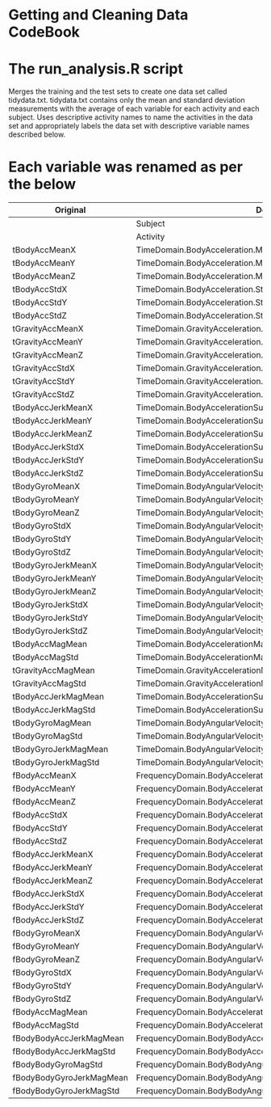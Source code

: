 Getting and Cleaning Data CodeBook
==========================================

# The run_analysis.R script 
Merges the training and the test sets to create one data set called tidydata.txt. 
tidydata.txt contains only the mean and standard deviation measurements with the average of each variable for each activity and each subject. 
Uses descriptive activity names to name the activities in the data set and appropriately labels the data set with descriptive variable names described below.

# Each variable was renamed as per the below

| Original | Descriptive rename |  
| ------------- | ------------- |
| |  Subject|                                                                     
| |  Activity|   
| tBodyAccMeanX | TimeDomain.BodyAcceleration.Mean...X|
| tBodyAccMeanY | TimeDomain.BodyAcceleration.Mean...Y|
| tBodyAccMeanZ | TimeDomain.BodyAcceleration.Mean...Z|  
| tBodyAccStdX |  TimeDomain.BodyAcceleration.StandardDeviation...X|  
| tBodyAccStdY |  TimeDomain.BodyAcceleration.StandardDeviation...Y|  
| tBodyAccStdZ |  TimeDomain.BodyAcceleration.StandardDeviation...Z|  
| tGravityAccMeanX |  TimeDomain.GravityAcceleration.Mean...X|   
| tGravityAccMeanY |  TimeDomain.GravityAcceleration.Mean...Y| 
| tGravityAccMeanZ |  TimeDomain.GravityAcceleration.Mean...Z|   
| tGravityAccStdX |  TimeDomain.GravityAcceleration.StandardDeviation...X| 
| tGravityAccStdY |  TimeDomain.GravityAcceleration.StandardDeviation...Y| 
| tGravityAccStdZ |  TimeDomain.GravityAcceleration.StandardDeviation...Z|  
| tBodyAccJerkMeanX |  TimeDomain.BodyAccelerationSudden.Mean...X| 
| tBodyAccJerkMeanY |  TimeDomain.BodyAccelerationSudden.Mean...Y|  
| tBodyAccJerkMeanZ |  TimeDomain.BodyAccelerationSudden.Mean...Z| 
| tBodyAccJerkStdX |  TimeDomain.BodyAccelerationSudden.StandardDeviation...X|  
| tBodyAccJerkStdY |  TimeDomain.BodyAccelerationSudden.StandardDeviation...Y|  
| tBodyAccJerkStdZ |  TimeDomain.BodyAccelerationSudden.StandardDeviation...Z|   
| tBodyGyroMeanX |  TimeDomain.BodyAngularVelocity.Mean...X|   
| tBodyGyroMeanY |  TimeDomain.BodyAngularVelocity.Mean...Y|  
| tBodyGyroMeanZ |  TimeDomain.BodyAngularVelocity.Mean...Z|   
| tBodyGyroStdX |  TimeDomain.BodyAngularVelocity.StandardDeviation...X| 
| tBodyGyroStdY |  TimeDomain.BodyAngularVelocity.StandardDeviation...Y| 
| tBodyGyroStdZ |  TimeDomain.BodyAngularVelocity.StandardDeviation...Z|   
| tBodyGyroJerkMeanX |  TimeDomain.BodyAngularVelocitySudden.Mean...X| 
| tBodyGyroJerkMeanY |  TimeDomain.BodyAngularVelocitySudden.Mean...Y|  
| tBodyGyroJerkMeanZ |  TimeDomain.BodyAngularVelocitySudden.Mean...Z| 
| tBodyGyroJerkStdX |  TimeDomain.BodyAngularVelocitySudden.StandardDeviation...X|
| tBodyGyroJerkStdY |  TimeDomain.BodyAngularVelocitySudden.StandardDeviation...Y| 
| tBodyGyroJerkStdZ |  TimeDomain.BodyAngularVelocitySudden.StandardDeviation...Z|   
| tBodyAccMagMean |  TimeDomain.BodyAccelerationMagnitude.Mean..| 
| tBodyAccMagStd |  TimeDomain.BodyAccelerationMagnitude.StandardDeviation..|  
| tGravityAccMagMean |  TimeDomain.GravityAccelerationMagnitude.Mean..| 
| tGravityAccMagStd |  TimeDomain.GravityAccelerationMagnitude.StandardDeviation..|  
| tBodyAccJerkMagMean |  TimeDomain.BodyAccelerationSuddenMagnitude.Mean..|   
| tBodyAccJerkMagStd |  TimeDomain.BodyAccelerationSuddenMagnitude.StandardDeviation..|  
| tBodyGyroMagMean |  TimeDomain.BodyAngularVelocityMagnitude.Mean..|  
| tBodyGyroMagStd |  TimeDomain.BodyAngularVelocityMagnitude.StandardDeviation..| 
| tBodyGyroJerkMagMean |  TimeDomain.BodyAngularVelocitySuddenMagnitude.Mean..|   
| tBodyGyroJerkMagStd |  TimeDomain.BodyAngularVelocitySuddenMagnitude.StandardDeviation..|  
| fBodyAccMeanX |  FrequencyDomain.BodyAcceleration.Mean...X| 
| fBodyAccMeanY |  FrequencyDomain.BodyAcceleration.Mean...Y| 
| fBodyAccMeanZ |  FrequencyDomain.BodyAcceleration.Mean...Z|  
| fBodyAccStdX |  FrequencyDomain.BodyAcceleration.StandardDeviation...X|  
| fBodyAccStdY |  FrequencyDomain.BodyAcceleration.StandardDeviation...Y|  
| fBodyAccStdZ |  FrequencyDomain.BodyAcceleration.StandardDeviation...Z|  
| fBodyAccJerkMeanX |  FrequencyDomain.BodyAccelerationSudden.Mean...X|  
| fBodyAccJerkMeanY |  FrequencyDomain.BodyAccelerationSudden.Mean...Y| 
| fBodyAccJerkMeanZ |  FrequencyDomain.BodyAccelerationSudden.Mean...Z|  
| fBodyAccJerkStdX |  FrequencyDomain.BodyAccelerationSudden.StandardDeviation...X|    
| fBodyAccJerkStdY |  FrequencyDomain.BodyAccelerationSudden.StandardDeviation...Y|   
| fBodyAccJerkStdZ |  FrequencyDomain.BodyAccelerationSudden.StandardDeviation...Z|  
| fBodyGyroMeanX |  FrequencyDomain.BodyAngularVelocity.Mean...X|   
| fBodyGyroMeanY |  FrequencyDomain.BodyAngularVelocity.Mean...Y|    
| fBodyGyroMeanZ |  FrequencyDomain.BodyAngularVelocity.Mean...Z|     
| fBodyGyroStdX |  FrequencyDomain.BodyAngularVelocity.StandardDeviation...X|  
| fBodyGyroStdY |  FrequencyDomain.BodyAngularVelocity.StandardDeviation...Y|  
| fBodyGyroStdZ |  FrequencyDomain.BodyAngularVelocity.StandardDeviation...Z| 
| fBodyAccMagMean |  FrequencyDomain.BodyAccelerationMagnitude.Mean..| 
| fBodyAccMagStd | FrequencyDomain.BodyAccelerationMagnitude.StandardDeviation..| 
| fBodyBodyAccJerkMagMean | FrequencyDomain.BodyBodyAccelerationSuddenMagnitude.Mean.. | 
| fBodyBodyAccJerkMagStd | FrequencyDomain.BodyBodyAccelerationSuddenMagnitude.StandardDeviation.. | 
| fBodyBodyGyroMagStd  | FrequencyDomain.BodyBodyAngularVelocityMagnitude.StandardDeviation.. | 
| fBodyBodyGyroJerkMagMean | FrequencyDomain.BodyBodyAngularVelocitySuddenMagnitude.Mean.. | 
| fBodyBodyGyroJerkMagStd | FrequencyDomain.BodyBodyAngularVelocitySuddenMagnitude.StandardDeviation.. |
